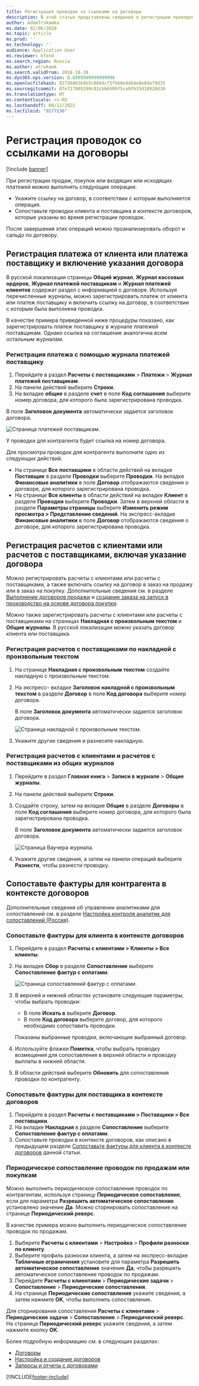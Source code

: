```yaml
---
title: Регистрация проводок со ссылками на договоры
description: В этой статье представлены сведения о регистрации проводок договоров.
author: AdamTrukawka
ms.date: 02/06/2020
ms.topic: article
ms.prod: ''
ms.technology: ''
audience: Application User
ms.reviewer: kfend
ms.search.region: Russia
ms.author: atrukawk
ms.search.validFrom: 2018-10-28
ms.dyn365.ops.version: 8.0999999999999996
ms.openlocfilehash: 82756803b9b5c0084cf5fb60e9d84e8e0da79d35
ms.sourcegitcommit: 87e727005399c82cbb6509f5ce9fb33d18928d30
ms.translationtype: HT
ms.contentlocale: ru-RU
ms.lasthandoff: 08/12/2022
ms.locfileid: "9277136"
---
```

# <a name="register-transactions-with-reference-to-agreements"></a>Регистрация проводок со ссылками на договоры
[!include [banner](../includes/banner.md)]

При регистрации продаж, покупок или входящих или исходящих платежей можно выполнять следующие операции:

- Укажите ссылку на договор, в соответствии с которым выполняется операция.
- Сопоставьте проводки клиента и поставщика в контексте договоров, которые указаны во время регистрации проводок.

После завершения этих операций можно проанализировать оборот и сальдо по договору.

## <a name="registering-a-payment-from-a-customer-or-a-payment-to-a-vendor-and-including-an-indication-of-the-agreement"></a>Регистрация платежа от клиента или платежа поставщику и включение указания договора

В русской локализации страницы **Общий журнал**, **Журнал кассовых ордеров**, **Журнал платежей поставщикам** и **Журнал платежей клиентов** содержат раздел с информацией о договоре. Используя перечисленные журналы, можно зарегистрировать платеж от клиента или платеж поставщику и включить ссылку на договор, в соответствии с которым была выполнена проводка.

В качестве примера приведенной ниже процедуры показано, как зарегистрировать платеж поставщику в журнале платежей поставщикам. Однако ссылка на соглашение аналогична всем остальным журналам.

### <a name="register-a-payment-by-using-the-vendor-payment-journal"></a>Регистрация платежа с помощью журнала платежей поставщику

1. Перейдите в раздел **Расчеты с поставщиками** \> **Платежи** \> **Журнал платежей поставщикам**.
2. На панели действий выберите **Строки**.
3. На вкладке **общие** в разделе **счет** в поле **Код соглашения** выберите номер договора, для которого была зарегистрирована проводка.

В поле **Заголовок документа** автоматически задается заголовок договора.

![Страница платежей поставщикам.](media/10_Vendor_payments.png)

У проводки для контрагента будет ссылка на номер договора.

Для просмотра проводок для контрагента выполните одно из следующих действий.

   - На странице **Все поставщики** в области действий на вкладке **Поставщик** в разделе **Проводки** выберите **Проводки**. На вкладке **Финансовые аналитики** в поле **Договор** отображаются сведения о договоре, для которого зарегистрирована проводка.
   -  На странице **Все клиенты** в области действий на вкладке **Клиент** в разделе **Проводки** выберите **Проводки**. Затем в верхней области в разделе **Параметры страницы** выберите **Изменить режим просмотра \> Представление сведений**. На экспресс-вкладке **Финансовые аналитики** в поле **Договор** отображаются сведения о договоре, для которого зарегистрирована проводка.

## <a name="registering-accounts-receivable-or-accounts-payable-and-including-an-indication-of-the-agreement"></a>Регистрация расчетов с клиентами или расчетов с поставщиками, включая указание договора

Можно регистрировать расчеты с клиентами или расчеты с поставщиками, а также включать ссылку на договор в заказ на продажу или в заказ на покупку. Дополнительные сведения см. в разделе [Выполнение договоров продажи](../../supply-chain/sales-marketing/tasks/fulfill-sales-agreements.md) и [создание заказа на запуск в производство на основе договора покупки](../../supply-chain/procurement/tasks/create-purchase-release-order-purchase-agreement.md).

Можно также зарегистрировать расчеты с клиентами или расчеты с поставщиками на страницах **Накладная с произвольным текстом** и **Общие журналы**. В русской локализации можно указать договор клиента или поставщика.

### <a name="register-accounts-receivable-by-using-a-free-text-invoice"></a>Регистрация расчетов с поставщиками по накладной с произвольным текстом

1. На странице **Накладная с произвольным текстом** создайте накладную с произвольным текстом.
2. На экспресс- вкладке **Заголовок накладной с произвольным текстом** в разделе **Договор** в поле **Код договора** выберите номер договора.

    В поле **Заголовок документа** автоматически задается заголовок договора.

    ![Страница накладной с произвольным текстом.](media/11_Free_text_invoice.png)

3. Укажите другие сведения и разнесите накладную.

### <a name="register-accounts-receivable-and-accounts-payable-from-general-journals"></a>Регистрация расчетов с клиентами и расчетов с поставщиками из общих журналов

1. Перейдите в раздел **Главная книга** \> **Записи в журнале** \> **Общие журналы**.
2. На панели действий выберите **Строки**.
3. Создайте строку, затем на вкладке **Общие** в разделе **Договоры** в поле **Код соглашения** выберите номер договора, для которого была зарегистрирована проводка.

    В поле **Заголовок документа** автоматически задается заголовок договора.

    ![Страница Ваучера журнала.](media/12_Journal_voucher.png)

4. Укажите другие сведения, а затем на панели операций выберите **Разнести**, чтобы разнести проводку.

## <a name="settling-factures-on-a-counterparty-in-the-context-of-agreements"></a>Сопоставьте фактуры для контрагента в контексте договоров

Дополнительные сведения об управлении аналитиками для сопоставлений см. в разделе [Настройка контроля аналитик для сопоставлений (Россия)](rus-transactions-settlement-date.md).

### <a name="settle-factures-on-a-customer-in-the-context-of-agreements"></a><a name="settle-factures-customer-agreements"></a>Сопоставьте фактуры для клиента в контексте договоров

1. Перейдите в раздел **Расчеты с клиентами \> Клиенты \> Все клиенты**.
2. На вкладке **Сбор** в разделе **Сопоставление** выберите **Сопоставление фактур с оплатами**.

    ![Страница сопоставлений фактур с оплатами.](media/13_Facture_and_payment_settlement.png)

3. В верхней и нижней областях установите следующие параметры, чтобы выбрать проводки:

   - В поле **Искать в** выберите **Договор**.
    - В поле **Код договора** выберите договор, для которого необходимо сопоставить проводки.
    
    Показаны выбранные проводки, включающие выбранный договор.

4. Используйте флажки **Пометка**, чтобы выбрать проводку возмещения для сопоставления в верхней области и проводку выплаты в нижней области.
5. В области действий выберите **Обновить** для сопоставления проводки по контрагенту.

### <a name="settle-factures-on-a-vendor-in-the-context-of-agreements"></a>Сопоставьте фактуры для поставщика в контексте договоров

1. Перейдите в раздел **Расчеты с поставщиками \> Поставщики \> Все поставщики**.
2. На вкладке **Накладная** в разделе **Сопоставление** выберите **Сопоставление фактур с оплатами**.
3. Сопоставьте проводки в контексте договоров, как описано в предыдущем разделе [Сопоставьте фактуры для клиента в контексте договоров](#settle-factures-customer-agreements) данной статьи.

### <a name="periodically-settle-sales-or-purchase-transactions"></a>Периодическое сопоставление проводок по продажам или покупкам

Можно выполнить периодическое сопоставление проводок по контрагентам, используя страницу **Периодическое сопоставление**, если для параметра **Разрешить автоматическое сопоставление** установлено значение **Да**. Можно сторнировать сопоставление на странице **Периодический реверс**.

В качестве примера можно выполнить периодическое сопоставление проводок по продажам.

1. Выберите **Расчеты с клиентами** \> **Настройка** \> **Профили разноски по клиенту**.
2. Выберите профиль разноски клиента, а затем на экспресс-вкладке **Табличные ограничения** установите для параметра **Разрешить автоматическое сопоставление** значение **Да**, чтобы разрешить автоматическое сопоставление проводок по продажам.
3. Перейдите **Расчеты с клиентами** \> **Периодические задачи** \> **Сопоставление** \> **Периодические сопоставления**.
4. На странице **Периодические сопоставления** укажите сведения, а затем нажмите **OK**, чтобы выполнить сопоставление.

Для сторнирования сопоставления **Расчеты с клиентами** \> **Периодические задачи** \> **Сопоставление** \> **Периодический реверс**. На странице **Периодический реверс** укажите сведения, а затем нажмите кнопку **ОК**.

Более подробную информацию см. в следующих разделах:

- [Договоры](rus-agreements.md)
- [Настройка и создание договоров](rus-set-up-and-create-agreements.md)
- [Запросы и отчеты с договорами](rus-inquiries-reports-agreements.md)


[!INCLUDE[footer-include](../../includes/footer-banner.md)]
